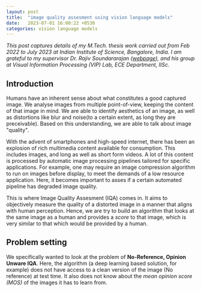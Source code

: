 ```yaml
---
layout: post
title:  "image quality assesment using vision language models"
date:   2023-07-01 16:00:22 +0530
categories: vision language models
---
```


*This post captures details of my M.Tech. thesis work carried out from Feb 2022 to July 2023 at Indian Institute of Science, Bangalore, India. I am grateful to my supervisor Dr. Rajiv Soundararajan ([webpage](https://ece.iisc.ac.in/~rajivs/#/)), and his group at Visual Information Processing (VIP) Lab, ECE Department, IISc.*

<h2>Introduction</h2>
<p>
Humans have an inherent sense about what constitutes a good captured image. We analyse images from multiple point-of-view, keeping the content of that image in mind. We are able to identify aesthetics of an image, as well as distortions like blur and noise(to a certain extent, as long they are preceivable). Based on this understanding, we are able to talk about image "quality".
</p>
<p>With the advent of smartphones and high-speed internet, there has been an explosion of rich multimedia content available for consumption. This includes images, and long as well as short form videos. A lot of this content is processed by automatic image processing pipelines tailored for specific applications. For example, one may require an image compression algorithm to run on images before display, to meet the demands of a low resource application. Here, it becomes important to asses if a certain automated pipeline has degraded image quality.</p>
<p>This is where Image Quality Assesment (IQA) comes in. It aims to objectively measure the quality of a distorted image in a manner that aligns with human perception. Hence, we are try to build an algorithm that looks at the same image as a human and provides a <em>score</em> to that image, which is very similar to that which would be provided by a human.</p>

<h2>Problem setting</h2>
<p>We specifically wanted to look at the problem of <strong>No-Reference, Opinion Unware IQA</strong>. Here, the algorithm (a deep learning based solution, for example) does not have access to a clean version of the image (No reference) at test time. It also does not know about the <em>mean opinion score (MOS)</em> of the images it has to learn from. </p>